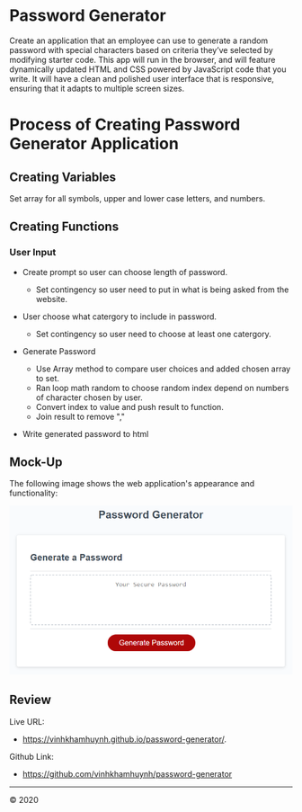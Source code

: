 # Password Generator
Create an application that an employee can use to generate a random password with special characters based on criteria they’ve selected by modifying starter code. This app will run in the browser, and will feature dynamically updated HTML and CSS powered by JavaScript code that you write. It will have a clean and polished user interface that is responsive, ensuring that it adapts to multiple screen sizes.


# Process of Creating Password Generator Application


## Creating Variables

Set array for all symbols, upper and lower case letters, and numbers.


## Creating Functions


### User Input 

* Create prompt so user can choose length of password.
    * Set contingency so user need to put in what is being asked from the website.

* User choose what catergory to include in password.
    * Set contingency so user need to choose at least one catergory.

* Generate Password 
    * Use Array method to compare user choices and added chosen array to set.
    * Ran loop math random to choose random index depend on numbers of character chosen by user.
    * Convert index to value and push result to function.
    * Join result to remove "," 

* Write generated password to html


## Mock-Up

The following image shows the web application's appearance and functionality:

![password generator](./assets/javascript-pwGenerator.png)


## Review

Live URL:

* https://vinhkhamhuynh.github.io/password-generator/.

Github Link:

* https://github.com/vinhkhamhuynh/password-generator


- - -
© 2020 
